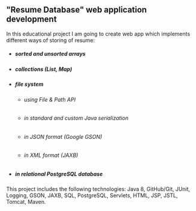 <p align='center'> 
  <h2>"Resume Database" web application development</h2>
</p>

<p> In this educational project I am going to create web app which implements different ways of storing of resume:
  <ul>
    <li> <h5>sorted and unsorted arrays</h5>
    <li> <h5>collections (List, Map)</h5>
    <li> <h5> file system</h5> 
      <ul>
        <li> <h6> using File & Path API</h6>
        <li> <h6> in standard and custom Java serialization </h6>
        <li> <h6> in JSON format (Google GSON)</h6>
        <li> <h6> in XML format (JAXB)</h6>
      </ul>
    <li> <h5> in relational PostgreSQL database </h5>
  </ul>
  This project includes the following technologies: Java 8, GitHub/Git, JUnit, Logging, GSON, JAXB, SQL, PostgreSQL, Servlets, HTML, JSP, JSTL, Tomcat, Maven.
</p>
